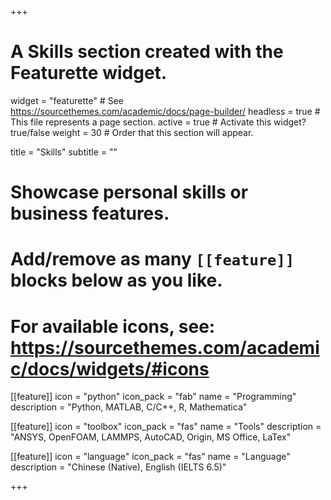 +++
# A Skills section created with the Featurette widget.
widget = "featurette"  # See https://sourcethemes.com/academic/docs/page-builder/
headless = true  # This file represents a page section.
active = true  # Activate this widget? true/false
weight = 30  # Order that this section will appear.

title = "Skills"
subtitle = ""

# Showcase personal skills or business features.
# 
# Add/remove as many `[[feature]]` blocks below as you like.
# 
# For available icons, see: https://sourcethemes.com/academic/docs/widgets/#icons

[[feature]]
  icon = "python"
  icon_pack = "fab"
  name = "Programming"
  description = "Python, MATLAB, C/C++, R, Mathematica"
  
[[feature]]
  icon = "toolbox"
  icon_pack = "fas"
  name = "Tools"
  description = "ANSYS, OpenFOAM, LAMMPS, AutoCAD, Origin, MS Office, LaTex"  
  
[[feature]]
  icon = "language"
  icon_pack = "fas"
  name = "Language"
  description = "Chinese (Native), English (IELTS 6.5)"

+++
